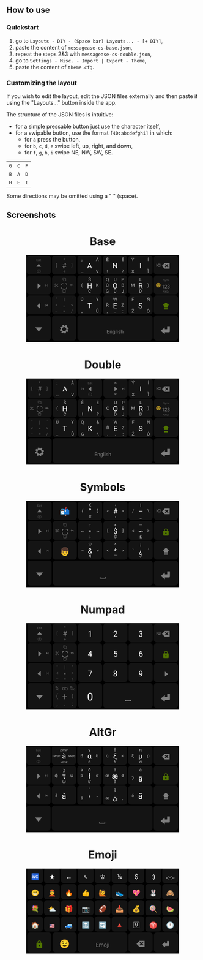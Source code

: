 ## How to use
### Quickstart
1. go to `Layouts - DIY - (Space bar) Layouts... - [+ DIY]`,
1. paste the content of `messagease-cs-base.json`,
1. repeat the steps 2&3 with `messagease-cs-double.json`,
1. go to `Settings - Misc. - Import | Export - Theme`,
1. paste the content of `theme.cfg`.
### Customizing the layout
If you wish to edit the layout, edit the JSON files externally and then paste it using the "Layouts..." button inside the app.

The structure of the JSON files is intuitive:
- for a simple pressable button just use the character itself,
- for a swipable button, use the format `[4D:abcdefghi]` in which:
  - for `a` press the button,
  - for `b`, `c`, `d`, `e` swipe left, up, right, and down,
  - for `f`, `g`, `h`, `i` swipe NE, NW, SW, SE.

<table>

<tr>
<td><code>G</code></td>
<td><code>C</code></td>
<td><code>F</code></td>
</tr>

<tr>
<td><code>B</code></td>
<td><code>A</code></td>
<td><code>D</code></td>
</tr>

<tr>
<td><code>H</code></td>
<td><code>E</code></td>
<td><code>I</code></td>
</tr>

</table>

Some directions may be omitted using a " " (space).

## Screenshots

<div align="center"><h1>Base</h1><img src="img/base.png" width=400px /><h1>Double</h1><img src="img/double.png" width=400px /><h1>Symbols</h1><img src="img/sym.png" width=400px /><h1>Numpad</h1><img src="img/num.png" width=400px /><h1>AltGr</h1><img src="img/altgr.png" width=400px /><h1>Emoji</h1><img src="img/emoji.png" width=400px /></div>